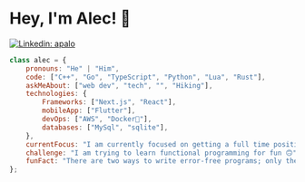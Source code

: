 # Hey, I'm Alec! 👋

[![Linkedin: apalo](https://img.shields.io/badge/-apalo-blue?style=flat-square&logo=Linkedin&logoColor=white&link=https://www.linkedin.com/in/apalo/)](https://www.linkedin.com/in/apalo/)


```javascript
class alec = {
    pronouns: "He" | "Him",
    code: ["C++", "Go", "TypeScript", "Python", "Lua", "Rust"],
    askMeAbout: ["web dev", "tech", "", "Hiking"],
    technologies: {
        Frameworks: ["Next.js", "React"],
        mobileApp: ["Flutter"],
        devOps: ["AWS", "Docker🐳"],
        databases: ["MySql", "sqlite"],
    },
    currentFocus: "I am currently focused on getting a full time position as a software developer",
    challenge: "I am trying to learn functional programming for fun 🙃",
    funFact: "There are two ways to write error-free programs; only the third one works"
};
```
